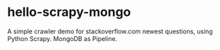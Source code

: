 # hello-scrapy-mongo
A simple crawler demo for stackoverflow.com newest questions, using Python Scrapy. MongoDB as Pipeline.
